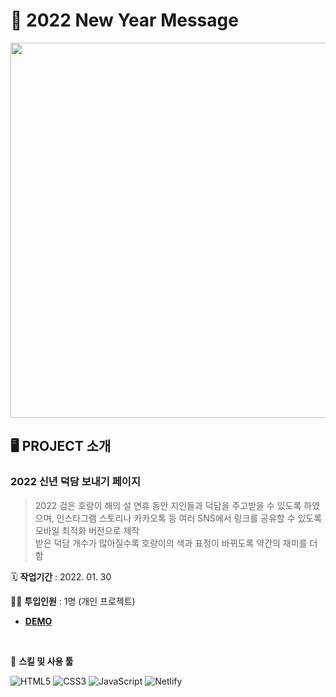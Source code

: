 # 🐯 2022 New Year Message

<img src="https://user-images.githubusercontent.com/66389585/151705793-035b1058-cde1-4ac1-806a-29c775844b62.JPEG" width="600px" />

## 🖥 PROJECT 소개

### 2022 신년 덕담 보내기 페이지
> 2022 검은 호랑이 해의 설 연휴 동안 지인들과 덕담을 주고받을 수 있도록 하였으며,
인스타그램 스토리나 카카오톡 등 여러 SNS에서 링크를 공유할 수 있도록 모바일 최적화 버전으로 제작  
> 받은 덕담 개수가 많아질수록 호랑이의 색과 표정이 바뀌도록 약간의 재미를 더함

🗓️ **작업기간** : 2022. 01. 30

👨‍💻 **투입인원** : 1명 (개인 프로젝트)

- [**DEMO**](https://deokdam.spartacodingclub.kr/OiDlsTe8exIe/index.html)

<br/>

🌱 **스킬 및 사용 툴**

![HTML5](https://img.shields.io/badge/HTML5-%23E34F26.svg?style=flat-square&logo=html5&logoColor=white&max-width=100%)
![CSS3](https://img.shields.io/badge/css3-%231572B6.svg?style=flat-square&logo=CSS3&logoColor=white) 
![JavaScript](https://img.shields.io/badge/JavaScript-%23323330.svg?style=flat-square&logo=javascript&logoColor=%23F7DF1E)
![Netlify](https://img.shields.io/badge/Netlify-%23000000.svg?style=flat-square&logo=netlify&logoColor=#00C7B7)